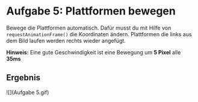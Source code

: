 # Aufgabe 5: Plattformen bewegen

Bewege die Plattformen automatisch. Dafür musst du mit Hilfe von `requestAnimationFrame()` die Koordinaten ändern. Plattformen die links aus dem Bild laufen werden rechts wieder angefügt.

**Hinweis:** Eine gute Geschwindigkeit ist eine Bewegung um **5 Pixel** alle **35ms**

## Ergebnis

![](Aufgabe 5.gif)